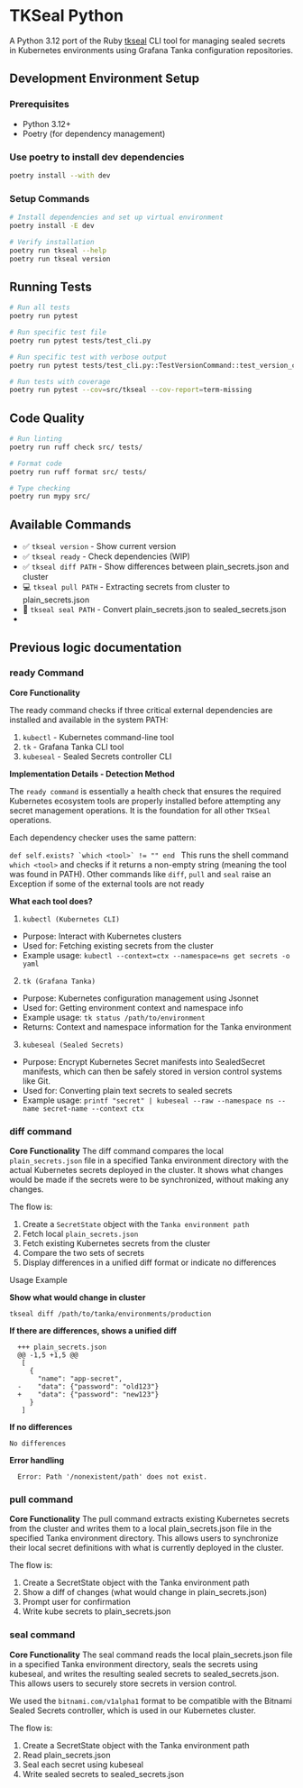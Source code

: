 # TKSeal Python

A Python 3.12 port of the Ruby [tkseal](https://github.com/mlibrary/tkseal) CLI tool for managing sealed secrets in Kubernetes environments using Grafana Tanka configuration repositories.

## Development Environment Setup

### Prerequisites
- Python 3.12+
- Poetry (for dependency management)

### Use poetry to install dev dependencies

```bash
poetry install --with dev
```

### Setup Commands

```bash
# Install dependencies and set up virtual environment
poetry install -E dev

# Verify installation
poetry run tkseal --help
poetry run tkseal version
```

## Running Tests

```bash
# Run all tests
poetry run pytest

# Run specific test file
poetry run pytest tests/test_cli.py

# Run specific test with verbose output
poetry run pytest tests/test_cli.py::TestVersionCommand::test_version_command_returns_version -v

# Run tests with coverage
poetry run pytest --cov=src/tkseal --cov-report=term-missing
```

## Code Quality

```bash
# Run linting
poetry run ruff check src/ tests/

# Format code
poetry run ruff format src/ tests/

# Type checking
poetry run mypy src/
```

## Available Commands

- ✅ `tkseal version` - Show current version
- ✅ `tkseal ready` - Check dependencies (WIP)
- ✅ `tkseal diff PATH` - Show differences between plain_secrets.json and cluster
- 💻 `tkseal pull PATH` - Extracting secrets from cluster to plain_secrets.json
- 🚧 `tkseal seal PATH` - Convert plain_secrets.json to sealed_secrets.json
- 

## Previous logic documentation

### ready Command

  **Core Functionality**

  The ready command checks if three critical external dependencies are installed and available in the system PATH:

  1. `kubectl` - Kubernetes command-line tool
  2. `tk` - Grafana Tanka CLI tool
  3. `kubeseal` - Sealed Secrets controller CLI

  **Implementation Details - Detection Method**

 The `ready command` is essentially a health check that ensures the required Kubernetes ecosystem tools are properly installed before
  attempting any secret management operations. It is the foundation for all other `TKSeal` operations. 
 
 Each dependency checker uses the same pattern:
 
 ``def self.exists?
    `which <tool>` != ""
  end
``
  This runs the shell command `which <tool>` and checks if it returns a non-empty string (meaning the tool was found in PATH). 
 Other commands like `diff`, `pull` and `seal` raise an Exception if some of the external tools are not ready

**What each tool does?**

 1. `kubectl (Kubernetes CLI)`

  - Purpose: Interact with Kubernetes clusters
  - Used for: Fetching existing secrets from the cluster
  - Example usage: `kubectl --context=ctx --namespace=ns get secrets -o yaml`

  2. `tk (Grafana Tanka)`

  - Purpose: Kubernetes configuration management using Jsonnet
  - Used for: Getting environment context and namespace info
  - Example usage: `tk status /path/to/environment`
  - Returns: Context and namespace information for the Tanka environment

  3. `kubeseal (Sealed Secrets)`

  - Purpose: Encrypt Kubernetes Secret manifests into SealedSecret manifests, 
which can then be safely stored in version control systems like Git. 
  - Used for: Converting plain text secrets to sealed secrets
  - Example usage: `printf "secret" | kubeseal --raw --namespace ns --name secret-name --context ctx`


### diff command

**Core Functionality**
The diff command compares the local `plain_secrets.json` file in a specified Tanka environment directory with 
the actual Kubernetes secrets deployed in the cluster.
It shows what changes would be made if the secrets were to be synchronized, without making any changes.

The flow is:
1. Create a `SecretState` object with the `Tanka environment path`
2. Fetch local `plain_secrets.json`
3. Fetch existing Kubernetes secrets from the cluster
4. Compare the two sets of secrets
5. Display differences in a unified diff format or indicate no differences

Usage Example

**Show what would change in cluster**

```tkseal diff /path/to/tanka/environments/production```

**If there are differences, shows a unified diff**

```--- cluster
  +++ plain_secrets.json
  @@ -1,5 +1,5 @@
   [
     {
       "name": "app-secret",
  -    "data": {"password": "old123"}
  +    "data": {"password": "new123"}
     }
   ]
```

**If no differences**

```tkseal diff /path/to/tanka/environments/production    
No differences
```

**Error handling**

```tkseal diff /nonexistent/path
  Error: Path '/nonexistent/path' does not exist.
```

### pull command

**Core Functionality**
The pull command extracts existing Kubernetes secrets from the cluster and writes them to a local plain_secrets.json 
file in the specified Tanka environment directory. This allows users to synchronize their local secret 
definitions with what is currently deployed in the cluster.

The flow is:
1. Create a SecretState object with the Tanka environment path
2. Show a diff of changes (what would change in plain_secrets.json)
3. Prompt user for confirmation
4. Write kube secrets to plain_secrets.json  


### seal command

**Core Functionality**
The seal command reads the local plain_secrets.json file in a specified Tanka environment directory,
seals the secrets using kubeseal, and writes the resulting sealed secrets to sealed_secrets.json. 
This allows users to securely store secrets in version control.

We used the `bitnami.com/v1alpha1` format to be compatible with the Bitnami Sealed Secrets controller, 
which is used in our Kubernetes cluster.

The flow is:
1. Create a SecretState object with the Tanka environment path
2. Read plain_secrets.json
3. Seal each secret using kubeseal
4. Write sealed secrets to sealed_secrets.json


